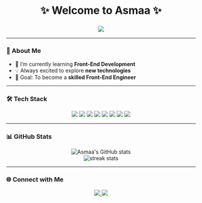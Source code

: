 <h1 align="center">✨ Welcome to Asmaa ✨</h1>

<h3 align="center">
  <img src="https://readme-typing-svg.herokuapp.com?size=25&center=true&vCenter=true&width=500&lines=Front-End+Developer;Passionate+Learner;Creative+Problem+Solver;Always+Improving+💻" />
</h3>

---

### 🚀 About Me  
- 🌱 I’m currently learning **Front-End Development**  
- 💡 Always excited to explore **new technologies**  
- 🎯 Goal: To become a **skilled Front-End Engineer**  

---

### 🛠️ Tech Stack  

<p align="center">
  <img src="https://img.shields.io/badge/HTML5-E34F26?style=for-the-badge&logo=html5&logoColor=white"/>
  <img src="https://img.shields.io/badge/CSS3-1572B6?style=for-the-badge&logo=css3&logoColor=white"/>
  <img src="https://img.shields.io/badge/JavaScript-F7DF1E?style=for-the-badge&logo=javascript&logoColor=black"/>
  <img src="https://img.shields.io/badge/Bootstrap-7952B3?style=for-the-badge&logo=bootstrap&logoColor=white"/>
  <img src="https://img.shields.io/badge/Sass-CC6699?style=for-the-badge&logo=sass&logoColor=white"/>
  <img src="https://img.shields.io/badge/React-61DAFB?style=for-the-badge&logo=react&logoColor=black"/>
  <img src="https://img.shields.io/badge/Git-F05032?style=for-the-badge&logo=git&logoColor=white"/>
  <img src="https://img.shields.io/badge/GitHub-181717?style=for-the-badge&logo=github&logoColor=white"/>
</p>

---

### 📊 GitHub Stats  

<p align="center">
  <img src="https://github-readme-stats.vercel.app/api?username=asmaasmka-123&show_icons=true&theme=tokyonight" alt="Asmaa's GitHub stats" />
  <br/>
  <img src="https://github-readme-streak-stats.herokuapp.com/?user=asmaasmka-123&theme=tokyonight" alt="streak stats" />
</p>

---

### 🌐 Connect with Me  
<p align="center">
  <a href="https://www.linkedin.com/in/asmaa-eletrby-938b5225a/" target="_blank">
  <img src="https://img.shields.io/badge/LinkedIn-0A66C2?style=for-the-badge&logo=linkedin&logoColor=white"/>
</a>

  <a href="mailto:abdelnasserasmaa94@gmail.com">
    <img src="https://img.shields.io/badge/Gmail-D14836?style=for-the-badge&logo=gmail&logoColor=white"/>
  </a>
</p>
